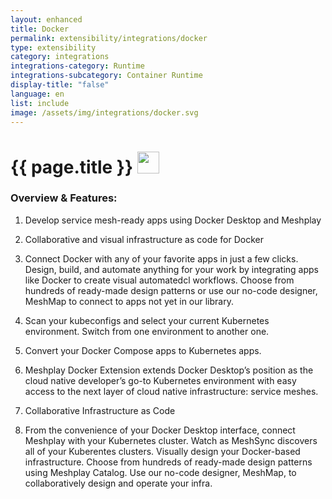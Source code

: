 ```yaml
---
layout: enhanced
title: Docker
permalink: extensibility/integrations/docker
type: extensibility
category: integrations
integrations-category: Runtime
integrations-subcategory: Container Runtime
display-title: "false"
language: en
list: include
image: /assets/img/integrations/docker.svg
---
```


<h1>{{ page.title }} <img src="{{ page.image }}" style="width: 35px; height: 35px;" /></h1>


<!-- This needs replaced with the Category property, not the sub-category.
 #### About: Develop service mesh-ready apps using Docker Desktop and Meshplay -->

### Overview & Features:

1. Develop service mesh-ready apps using Docker Desktop and Meshplay

2. Collaborative and visual infrastructure as code for Docker

4. 
    Connect Docker with any of your favorite apps in just a few
    clicks. Design, build, and automate anything for your work by
    integrating apps like Docker to create visual automatedcl
    workflows. Choose from hundreds of ready-made design patterns or use
    our no-code designer, MeshMap to connect to apps not yet in our
    library.



5. Scan your kubeconfigs and select your current Kubernetes environment. Switch from one environment to another one.

6. Convert your Docker Compose apps to Kubernetes apps.

7. Meshplay Docker Extension extends Docker Desktop’s position as the cloud native developer’s go-to Kubernetes environment with easy access to the next layer of cloud native infrastructure: service meshes.

8. Collaborative Infrastructure as Code

9. From the convenience of your Docker Desktop interface, connect Meshplay with your Kubernetes cluster. Watch as MeshSync discovers all of your Kuberentes clusters. Visually design your Docker-based infrastructure. Choose from hundreds of ready-made design patterns using Meshplay Catalog. Use our no-code designer, MeshMap, to collaboratively design and operate your infra.

